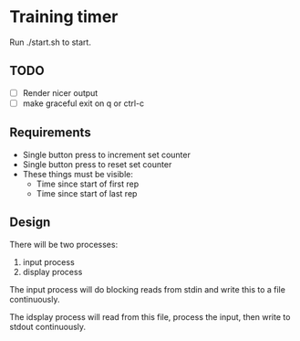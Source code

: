 # Training timer

Run ./start.sh to start.

## TODO

- [ ] Render nicer output
- [ ] make graceful exit on q or ctrl-c

## Requirements

- Single button press to increment set counter
- Single button press to reset set counter
- These things must be visible:
  - Time since start of first rep
  - Time since start of last rep

## Design

There will be two processes:

1. input process
2. display process

The input process will do blocking reads from stdin and write this to a file continuously.

The idsplay process will read from this file, process the input, then write to stdout continuously.

